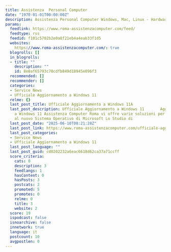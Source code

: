 ```yaml
---
title: Assistenza  Personal Computer
date: "1970-01-01T00:00:00Z"
description: Assistenza Personal Computer Windows, Mac, Linux - Hardware & Software
params:
  feedlink: https://www.roma-assistenzacomputer.com/feed/
  feedtype: rss
  feedid: f101c5702b2e0a8f21eb4a4eab33f1d5
  websites:
    https://www.roma-assistenzacomputer.com/: true
  blogrolls: []
  in_blogrolls:
  - title: ""
    description: ""
    id: 8e0af65793c70cdfb849d18945e096f3
  recommended: []
  recommender: []
  categories:
  - Service News
  - Ufficiale Aggiornamento a Windows 11
  relme: {}
  last_post_title: Ufficiale Aggiornamento a Windows 11A
  last_post_description: Ufficiale Aggiornamento a Windows 11       Aggiornamento
    a Windows 11 Assistenza Computer Roma vi offre varie soluzioni per poter passare
    al nuovo Sistema Operativo di Microsoft Lo Studio di
  last_post_date: "2025-06-10T08:21:28Z"
  last_post_link: https://www.roma-assistenzacomputer.com/ufficiale-aggiornamento-a-windows-11/?utm_source=rss&utm_medium=rss&utm_campaign=ufficiale-aggiornamento-a-windows-11
  last_post_categories:
  - Service News
  - Ufficiale Aggiornamento a Windows 11
  last_post_language: ""
  last_post_guid: cd0202232a6eac6618d62ca37a71ccff
  score_criteria:
    cats: 0
    description: 3
    feedlangs: 1
    hasContent: 0
    hasPosts: 3
    postcats: 2
    promoted: 5
    promotes: 0
    relme: 0
    title: 3
    website: 2
  score: 19
  ispodcast: false
  isnoarchive: false
  innetwork: true
  language: it
  postcount: 10
  avgpostlen: 0
---
```

